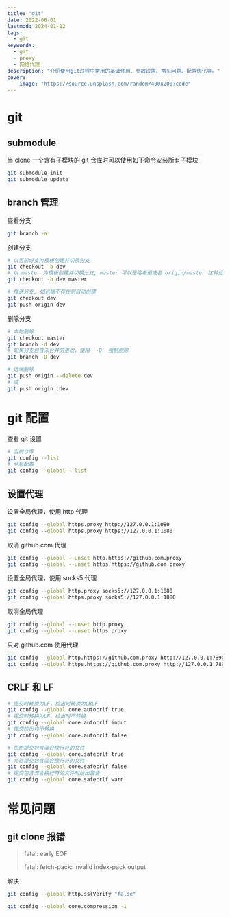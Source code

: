 ```yaml
---
title: "git" 
date: 2022-06-01
lastmod: 2024-01-12
tags: 
  - git
keywords:
  - git
  - proxy
  - 网络代理
description: "介绍使用git过程中常用的基础使用、参数设置、常见问题、配置优化等。" 
cover:
    image: "https://source.unsplash.com/random/400x200?code" 
---
```


# git

## submodule

当 clone 一个含有子模块的 git 仓库时可以使用如下命令安装所有子模块

```bash
git submodule init
git submodule update
```

## branch 管理

查看分支

```bash
git branch -a
```

创建分支

```bash
# 以当前分支为模板创建并切换分支
git checkout -b dev
# 以 master 为模板创建并切换分支, master 可以是哈希值或者 origin/master 这种远程地址
git checkout -b dev master

# 推送分支, 如远端不存在则自动创建
git checkout dev
git push origin dev
```

删除分支

```bash
# 本地删除
git checkout master
git branch -d dev
# 如果分支包含未合并的更改，使用 `-D` 强制删除
git branch -D dev

# 远端删除
git push origin --delete dev
# 或
git push origin :dev
```

# git 配置

查看 git 设置

```bash
# 当前仓库
git config --list
# 全局配置
git config --global --list
```

## 设置代理

设置全局代理，使用 http 代理

```bash
git config --global https.proxy http://127.0.0.1:1080
git config --global https.proxy https://127.0.0.1:1080
```

取消 github.com 代理

```bash
git config --global --unset http.https://github.com.proxy
git config --global --unset https.https://github.com.proxy
```

设置全局代理，使用 socks5 代理

```bash
git config --global http.proxy socks5://127.0.0.1:1080
git config --global https.proxy socks5://127.0.0.1:1080
```

取消全局代理

```bash
git config --global --unset http.proxy
git config --global --unset https.proxy
```

只对 github.com 使用代理

```bash
git config --global http.https://github.com.proxy http://127.0.0.1:7890
git config --global https.https://github.com.proxy http://127.0.0.1:7890
```

## CRLF 和 LF

```bash
# 提交时转换为LF，检出时转换为CRLF
git config --global core.autocrlf true   
# 提交时转换为LF，检出时不转换
git config --global core.autocrlf input   
# 提交检出均不转换
git config --global core.autocrlf false

# 拒绝提交包含混合换行符的文件
git config --global core.safecrlf true   
# 允许提交包含混合换行符的文件
git config --global core.safecrlf false   
# 提交包含混合换行符的文件时给出警告
git config --global core.safecrlf warn
```

# 常见问题

## git clone 报错

> fatal: early EOF
>
> fatal: fetch-pack: invalid index-pack output

解决

```bash
git config --global http.sslVerify "false"

git config --global core.compression -1
```
